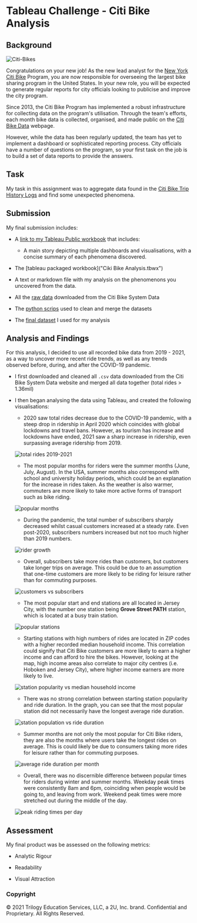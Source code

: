 # Tableau Challenge - Citi Bike Analysis

## Background

![Citi-Bikes](images/citi-bike-station-bikes.jpg)

Congratulations on your new job! As the new lead analyst for the [New York Citi Bike](https://en.wikipedia.org/wiki/Citi_Bike) Program, you are now responsible for overseeing the largest bike sharing program in the United States. In your new role, you will be expected to generate regular reports for city officials looking to publicise and improve the city program.

Since 2013, the Citi Bike Program has implemented a robust infrastructure for collecting data on the program's utilisation. Through the team's efforts, each month bike data is collected, organised, and made public on the [Citi Bike Data](https://www.citibikenyc.com/system-data) webpage.

However, while the data has been regularly updated, the team has yet to implement a dashboard or sophisticated reporting process. City officials have a number of questions on the program, so your first task on the job is to build a set of data reports to provide the answers.

## Task

My task in this assignment was to aggregate data found in the [Citi Bike Trip History Logs](https://ride.citibikenyc.com/system-data) and find some unexpected phenomena.

## Submission

My final submission includes:

* A [link to my Tableau Public workbook](https://public.tableau.com/views/CitiBikeAnalysis_16568299440390/Story1?:language=en-US&publish=yes&:display_count=n&:origin=viz_share_link) that includes:

  * A main story depicting multiple dashboards and visualisations, with a concise summary of each phenomena discovered.

* The [tableau packaged workbook]("Ciki Bike Analysis.tbwx")
* A text or markdown file with my analysis on the phenomenons you uncovered from the data.
* All the [raw data](raw_data) downloaded from the Citi Bike System Data
* The [python scrips](jupyter_notebooks) used to clean and merge the datasets
* The [final dataset](cleaned_data/all_data.csv) I used for my analysis

## Analysis and Findings
For this analysis, I decided to use all recorded bike data from 2019 - 2021, as a way to uncover more recent ride trends, as well as any trends observed before, during, and after the COVID-19 pandemic. 

* I first downloaded and cleaned all `.csv` data downloaded from the Citi Bike System Data website and merged all data together (total rides > 1.36mil)

* I then began analysing the data using Tableau, and created the following visualisations:

    * 2020 saw total rides decrease due to the COVID-19 pandemic, with a steep drop in ridership in April 2020 which coincides with global lockdowns and travel bans. However, as tourism has increase and lockdowns have ended, 2021 saw a sharp increase in ridership, even surpassing average ridership from 2019.

    ![total rides 2019-2021](images/total_rides.png)

    * The most popular months for riders were the summer months (June, July, August). In the USA, summer months also correspond with school and university holiday periods, which could be an explanation for the increase in rides taken. As the weather is also warmer, commuters are more likely to take more active forms of transport such as bike riding.

    ![popular months](images/popular_months.png)

    * During the pandemic, the total number of subscribers sharply decreased whilst casual customers increased at a steady rate. Even post-2020, subscribers numbers increased but not too much higher than 2019 numbers.

    ![rider growth](images/rider_growth.png)

    * Overall, subscribers take more rides than customers, but customers take longer trips on average. This could be due to an assumption that one-time customers are more likely to be riding for leisure rather than for commuting purposes.

    ![customers vs subscribers](images/customers_vs_subscribers.png)

    * The most popular start and end stations are all located in Jersey City, with the number one station being **Grove Street PATH** station, which is located at a busy train station.

    ![popular stations](images/popular_stations.png)

    * Starting stations with high numbers of rides are located in ZIP codes with a higher recorded median household income. This correlation could signify that Citi Bike customers are more likely to earn a higher income and can afford to hire the bikes. However, looking at the map, high income areas also correlate to major city centres (i.e. Hoboken and Jersey City), where higher income earners are more likely to live.

    ![station popularity vs median household income](images/stations_vs_income.png)

    * There was no strong correlation between starting station popularity and ride duration. In the graph, you can see that the most popular station did not necessarily have the longest average ride duration.

    ![station population vs ride duration](images/station_vs_duration.png)

    * Summer months are not only the most popular for Citi Bike riders, they are also the months where users take the longest rides on average. This is could likely be due to consumers taking more rides for leisure rather than for commuting purposes.

    ![average ride duration per month](images/ride_duration_months.png)

    * Overall, there was no discernible difference between popular times for riders during winter and summer months. Weekday peak times were consistently 8am and 6pm, coinciding when people would be going to, and leaving from work. Weekend peak times were more stretched out during the middle of the day.
    
    ![peak riding times per day](images/peak_riding_times.png)

## Assessment

My final product was be assessed on the following metrics:

* Analytic Rigour

* Readability

* Visual Attraction


### Copyright

© 2021 Trilogy Education Services, LLC, a 2U, Inc. brand. Confidential and Proprietary. All Rights Reserved.